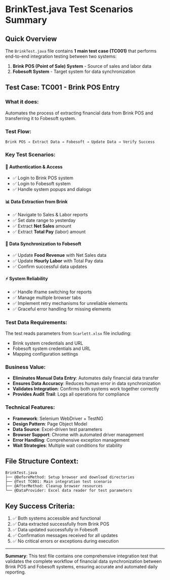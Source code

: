 # BrinkTest.java Test Scenarios Summary

## Quick Overview
The `BrinkTest.java` file contains **1 main test case (TC001)** that performs end-to-end integration testing between two systems:
1. **Brink POS (Point of Sale) System** - Source of sales and labor data
2. **Fobesoft System** - Target system for data synchronization

## Test Case: TC001 - Brink POS Entry

### What it does:
Automates the process of extracting financial data from Brink POS and transferring it to Fobesoft system.

### Test Flow:
```
Brink POS → Extract Data → Fobesoft → Update Data → Verify Success
```

### Key Test Scenarios:

#### 🔐 **Authentication & Access**
- ✅ Login to Brink POS system
- ✅ Login to Fobesoft system
- ✅ Handle system popups and dialogs

#### 📊 **Data Extraction from Brink**
- ✅ Navigate to Sales & Labor reports
- ✅ Set date range to yesterday
- ✅ Extract **Net Sales** amount
- ✅ Extract **Total Pay** (labor) amount

#### 🔄 **Data Synchronization to Fobesoft**
- ✅ Update **Food Revenue** with Net Sales data
- ✅ Update **Hourly Labor** with Total Pay data
- ✅ Confirm successful data updates

#### ⚡ **System Reliability**
- ✅ Handle iframe switching for reports
- ✅ Manage multiple browser tabs
- ✅ Implement retry mechanisms for unreliable elements
- ✅ Graceful error handling for missing elements

### Test Data Requirements:
The test reads parameters from `Scarlett.xlsx` file including:
- Brink system credentials and URL
- Fobesoft system credentials and URL
- Mapping configuration settings

### Business Value:
- **Eliminates Manual Data Entry**: Automates daily financial data transfer
- **Ensures Data Accuracy**: Reduces human error in data synchronization
- **Validates Integration**: Confirms both systems work together correctly
- **Provides Audit Trail**: Logs all operations for compliance

### Technical Features:
- **Framework**: Selenium WebDriver + TestNG
- **Design Pattern**: Page Object Model
- **Data Source**: Excel-driven test parameters
- **Browser Support**: Chrome with automated driver management
- **Error Handling**: Comprehensive exception management
- **Wait Strategies**: Multiple wait conditions for stability

## File Structure Context:
```
BrinkTest.java
├── @BeforeMethod: Setup browser and download directories
├── @Test TC001: Main integration test scenario
├── @AfterMethod: Cleanup browser resources
└── @DataProvider: Excel data reader for test parameters
```

## Key Success Criteria:
1. ✅ Both systems accessible and functional
2. ✅ Data extracted successfully from Brink POS
3. ✅ Data updated successfully in Fobesoft
4. ✅ Confirmation messages received for all updates
5. ✅ No critical errors or exceptions during execution

---

**Summary**: This test file contains one comprehensive integration test that validates the complete workflow of financial data synchronization between Brink POS and Fobesoft systems, ensuring accurate and automated daily reporting.
